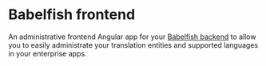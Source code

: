 
# Babelfish frontend

An administrative frontend Angular app for your [Babelfish backend](https://github.com/polterguy/babelfish) to
allow you to easily administrate your translation entities and supported languages in your enterprise apps.
